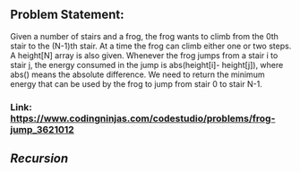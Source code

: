 ## Problem Statement:

Given a number of stairs and a frog, the frog wants to climb from the 0th stair to the (N-1)th stair. At a time the frog can climb either one or two steps. A height[N] array is also given. Whenever the frog jumps from a stair i to stair j, the energy consumed in the jump is abs(height[i]- height[j]), where abs() means the absolute difference. 
We need to return the minimum energy that can be used by the frog to jump from stair 0 to stair N-1.

### Link: https://www.codingninjas.com/codestudio/problems/frog-jump_3621012

## *Recursion*
